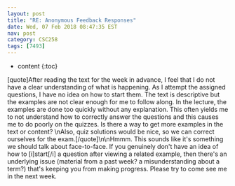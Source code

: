 ```yaml
---
layout: post
title: "RE: Anonymous Feedback Responses"
date: Wed, 07 Feb 2018 08:47:35 EST
nav: post
category: CSC258
tags: [7493]
---
```


* content
{:toc}

[quote]After reading the text for the week in advance, I feel that I do not have a clear understanding of what is happening. As I attempt the assigned questions, I have no idea on how to start them. The text is descriptive but the examples are not clear enough for me to follow along. In the lecture, the examples are done too quickly without any explanation. This often yields me to not understand how to correctly answer the questions and this causes me to do poorly on the quizzes. Is there a way to get more examples in the text or content? \nAlso, quiz solutions would be nice, so we can correct ourselves for the exam.[/quote]\n\nHmmm. This sounds like it's something we should talk about face-to-face.  If you genuinely don't have an idea of how to [i]start[/i] a question after viewing a related example, then there's an underlying issue (material from a past week? a misunderstanding about a term?) that's keeping you from making progress. Please try to come see me in the next week.
<!-- more -->
<p></p>
